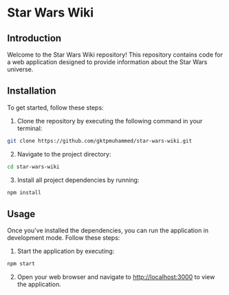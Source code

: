 # Star Wars Wiki

## Introduction
Welcome to the Star Wars Wiki repository! This repository contains code for a web application designed to provide information about the Star Wars universe.

## Installation
To get started, follow these steps:

1. Clone the repository by executing the following command in your terminal:
```bash
git clone https://github.com/gktpmuhammed/star-wars-wiki.git
```

2. Navigate to the project directory:
```bash
cd star-wars-wiki
```

3. Install all project dependencies by running:
```bash
npm install
```

## Usage
Once you've installed the dependencies, you can run the application in development mode. Follow these steps:

1. Start the application by executing:
```bash
npm start
```

2. Open your web browser and navigate to [http://localhost:3000](http://localhost:3000) to view the application.
